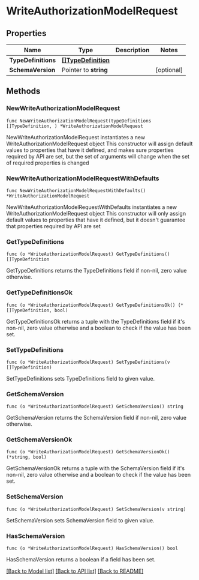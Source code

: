 # WriteAuthorizationModelRequest

## Properties

Name | Type | Description | Notes
------------ | ------------- | ------------- | -------------
**TypeDefinitions** | [**[]TypeDefinition**](TypeDefinition.md) |  | 
**SchemaVersion** | Pointer to **string** |  | [optional] 

## Methods

### NewWriteAuthorizationModelRequest

`func NewWriteAuthorizationModelRequest(typeDefinitions []TypeDefinition, ) *WriteAuthorizationModelRequest`

NewWriteAuthorizationModelRequest instantiates a new WriteAuthorizationModelRequest object
This constructor will assign default values to properties that have it defined,
and makes sure properties required by API are set, but the set of arguments
will change when the set of required properties is changed

### NewWriteAuthorizationModelRequestWithDefaults

`func NewWriteAuthorizationModelRequestWithDefaults() *WriteAuthorizationModelRequest`

NewWriteAuthorizationModelRequestWithDefaults instantiates a new WriteAuthorizationModelRequest object
This constructor will only assign default values to properties that have it defined,
but it doesn't guarantee that properties required by API are set

### GetTypeDefinitions

`func (o *WriteAuthorizationModelRequest) GetTypeDefinitions() []TypeDefinition`

GetTypeDefinitions returns the TypeDefinitions field if non-nil, zero value otherwise.

### GetTypeDefinitionsOk

`func (o *WriteAuthorizationModelRequest) GetTypeDefinitionsOk() (*[]TypeDefinition, bool)`

GetTypeDefinitionsOk returns a tuple with the TypeDefinitions field if it's non-nil, zero value otherwise
and a boolean to check if the value has been set.

### SetTypeDefinitions

`func (o *WriteAuthorizationModelRequest) SetTypeDefinitions(v []TypeDefinition)`

SetTypeDefinitions sets TypeDefinitions field to given value.


### GetSchemaVersion

`func (o *WriteAuthorizationModelRequest) GetSchemaVersion() string`

GetSchemaVersion returns the SchemaVersion field if non-nil, zero value otherwise.

### GetSchemaVersionOk

`func (o *WriteAuthorizationModelRequest) GetSchemaVersionOk() (*string, bool)`

GetSchemaVersionOk returns a tuple with the SchemaVersion field if it's non-nil, zero value otherwise
and a boolean to check if the value has been set.

### SetSchemaVersion

`func (o *WriteAuthorizationModelRequest) SetSchemaVersion(v string)`

SetSchemaVersion sets SchemaVersion field to given value.

### HasSchemaVersion

`func (o *WriteAuthorizationModelRequest) HasSchemaVersion() bool`

HasSchemaVersion returns a boolean if a field has been set.


[[Back to Model list]](../README.md#documentation-for-models) [[Back to API list]](../README.md#documentation-for-api-endpoints) [[Back to README]](../README.md)


